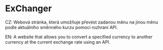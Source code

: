 # ExChanger
CZ:
Webová stránka, která umožňuje převést zadanou měnu na jinou měnu podle aktuálního směnného kurzu pomocí rozhraní API.

EN:
A website that allows you to convert a specified currency to another currency at the current exchange rate using an API.

